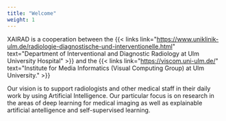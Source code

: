 ```yaml
---
title: "Welcome"
weight: 1
---
```


XAIRAD is a cooperation between the 
{{< links link="https://www.uniklinik-ulm.de/radiologie-diagnostische-und-interventionelle.html" text="Department of Interventional and Diagnostic Radiology at Ulm University Hospital" >}}
and the 
{{< links link="https://viscom.uni-ulm.de/" text="Institute for Media Informatics (Visual Computing Group) at Ulm University." >}}

Our vision is to support radiologists and other medical staff in their daily work by using Artificial Intelligence. 
Our particular focus is on research in the areas of deep learning for medical imaging as well as explainable artificial antelligence and self-supervised learning.